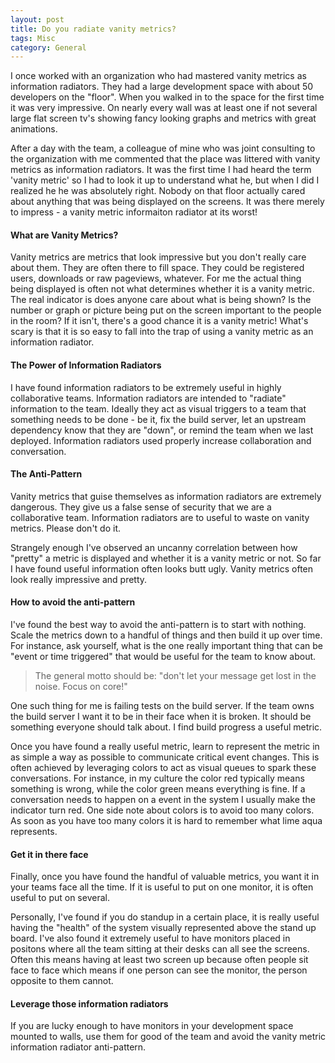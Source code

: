 ```yaml
---
layout: post
title: Do you radiate vanity metrics?
tags: Misc
category: General
---
```


I once worked with an organization who had mastered vanity metrics as information radiators. They had a large development space with about 50 developers on the "floor". When you walked in to the space for the first time it was very impressive. On nearly every wall was at least one if not several large flat screen tv's showing fancy looking graphs and metrics with great animations.

After a day with the team, a colleague of mine who was joint consulting to the organization with me commented that the place was littered with vanity metrics as information radiators. It was the first time I had heard the term 'vanity metric' so I had to look it up to understand what he, but when I did I realized he he was absolutely right. Nobody on that floor actually cared about anything that was being displayed on the screens. It was there merely to impress - a vanity metric informaiton radiator at its worst!

#### What are Vanity Metrics?

Vanity metrics are metrics that look impressive but you don't really care about them. They are often there to fill space. They could be registered users, downloads or raw pageviews, whatever. For me the actual thing being displayed is often not what determines whether it is a vanity metric. The real indicator is does anyone care about what is being shown? Is the number or graph or picture being put on the screen important to the people in the room? If it isn't, there's a good chance it is a vanity metric! What's scary is that it is so easy to fall into the trap of using a vanity metric as an information radiator. 

#### The Power of Information Radiators

I have found information radiators to be extremely useful in highly collaborative teams. Information radiators are intended to "radiate" information to the team. Ideally they act as visual triggers to a team that something needs to be done - be it, fix the build server, let an upstream dependency know that they are "down", or remind the team when we last deployed. Information radiators used properly increase collaboration and conversation.

#### The Anti-Pattern

Vanity metrics that guise themselves as information radiators are extremely dangerous. They give us a false sense of security that we are a collaborative team. Information radiators are to useful to waste on vanity metrics. Please don't do it.

Strangely enough I've observed an uncanny correlation between how "pretty" a metric is displayed and whether it is a vanity metric or not. So far I have found useful information often looks butt ugly. Vanity metrics often look really impressive and pretty.

#### How to avoid the anti-pattern

I've found the best way to avoid the anti-pattern is to start with nothing. Scale the metrics down to a handful of things and then build it up over time. For instance, ask yourself, what is the one really important thing that can be "event or time triggered" that would be useful for the team to know about. 

> The general motto should be: "don't let your message get lost in the noise. Focus on core!"

One such thing for me is failing tests on the build server. If the team owns the build server I want it to be in their face when it is broken. It should be something everyone should talk about. I find build progress a useful metric.

Once you have found a really useful metric, learn to represent the metric in as simple a way as possible to communicate critical event changes. This is often achieved by leveraging colors to act as visual queues to spark these conversations. For instance, in my culture the color red typically means something is wrong, while the color green means everything is fine. If a conversation needs to happen on a event in the system I usually make the indicator turn red. One side note about colors is to avoid too many colors. As soon as you have too many colors it is hard to remember what lime aqua represents.

#### Get it in there face

Finally, once you have found the handful of valuable metrics, you want it in your teams face all the time. If it is useful to put on one monitor, it is often useful to put on several. 

Personally, I've found if you do standup in a certain place, it is really useful having the "health" of the system visually represented above the stand up board.
I've also found it extremely useful to have monitors placed in positons where all the team sitting at their desks can all see the screens. Often this means having at least two screen up because often people sit face to face which means if one person can see the monitor, the person opposite to them cannot.

#### Leverage those information radiators

If you are lucky enough to have monitors in your development space mounted to walls, use them for good of the team and avoid the vanity metric information radiator anti-pattern.
